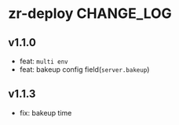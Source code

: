 # zr-deploy CHANGE_LOG

## v1.1.0
- feat: `multi env`
- feat: bakeup config field(`server.bakeup`)

## v1.1.3
- fix: bakeup time
